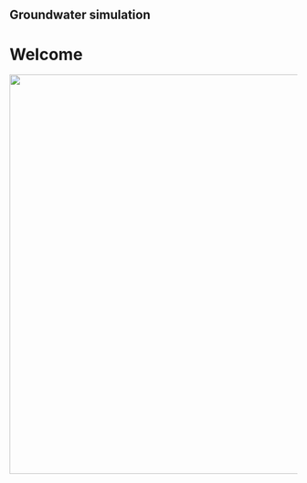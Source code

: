 ## Groundwater simulation 
# Welcome
<div align="center">
<img src="https://github.com/Feraul/Feraul.github.io/assets/9256110/daa094f7-517e-4f80-a391-48fad44d145.jpg" width="700px" />
</div>
